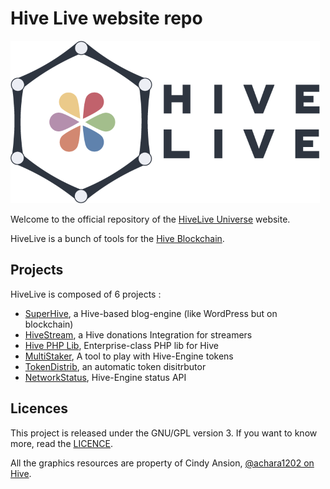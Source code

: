 # Hive Live website repo

![HiveLive logo](./img/hl-light.png)

Welcome to the official repository of the [HiveLive Universe](https://hivelive.me/) website.

HiveLive is a bunch of tools for the [Hive Blockchain](https://hive.io).

## Projects

HiveLive is composed of 6 projects :

- [SuperHive](https://superhive.blog/), a Hive-based blog-engine (like WordPress but on blockchain)
- [HiveStream](https://stream.hivelive.me/), a Hive donations Integration for streamers
- [Hive PHP Lib](https://gitlab.syncad.com/hive/hive-php-lib), Enterprise-class PHP lib for Hive
- [MultiStaker](https://stake.hivelive.me/), A tool to play with Hive-Engine tokens
- [TokenDistrib](https://distrib.hivelive.me/), an automatic token disitrbutor
- [NetworkStatus](https://netstat.hivelive.me/), Hive-Engine status API

## Licences

This project is released under the GNU/GPL version 3. If you want to know more, read the [LICENCE](./LICENCE).

All the graphics resources are property of Cindy Ansion, [@achara1202 on Hive](https://peakd.com/@achara1202/).

